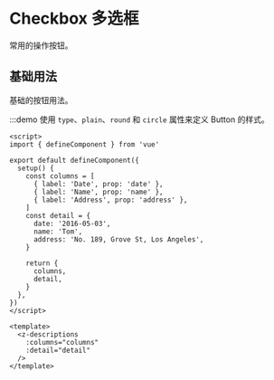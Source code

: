 # Checkbox 多选框

常用的操作按钮。

## 基础用法

基础的按钮用法。

:::demo 使用 `type`、`plain`、`round` 和 `circle` 属性来定义 Button 的样式。

```vue
<script>
import { defineComponent } from 'vue'

export default defineComponent({
  setup() {
    const columns = [
      { label: 'Date', prop: 'date' },
      { label: 'Name', prop: 'name' },
      { label: 'Address', prop: 'address' },
    ]
    const detail = {
      date: '2016-05-03',
      name: 'Tom',
      address: 'No. 189, Grove St, Los Angeles',
    }

    return {
      columns,
      detail,
    }
  },
})
</script>

<template>
  <z-descriptions
    :columns="columns"
    :detail="detail"
  />
</template>
```
